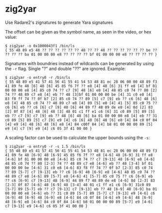 # zig2yar
Use Radare2's zignatures to generate Yara signatures

The offset can be given as the symbol name, as seen in the video, or hex value:
```
$ zig2yar -o 0x1000043f1 /bin/ls
{ 55 48 89 e5 48 ?? ?? ?? ?? ?? ?? 48 ?? ?? 48 ?? ?? ?? ?? ?? ?? be ?? ?? ?? ?? ba 01 00 00 00 e8 ?? ?? ?? ?? bf 01 00 00 00 e8 ?? ?? ?? ?? }
```

Signatures with boundries instead of wildcards can be generated by using the `-r` flag.
Single "?" and double "??" are ignored. Example:
```
$ zig2yar -o entry0 -r /bin/ls
{ 55 48 89 e5 41 57 41 56 41 55 41 54 53 48 81 ec 28 06 00 00 48 89 f3 41 89 fe 48 [6] 48 [6] 45 85 f6 7f ?? e8 [4] 48 [6] 31 ff e8 [4] bf 01 00 00 00 e8 [4] 85 c0 74 ?? c7 [9] 48 [6] e8 [4] 48 85 c0 74 ?? 80 [2] 74 ?? 48 89 c7 e8 [4] eb ?? 48 [3]bf 01 00 00 00 be [4] 31 c0 e8 [4] 83 f8 ff 74 ?? 0f b7 [2] 85 c0 74 ?? 89 [5] c7 [9] eb ?? c6 [6] 48 [6] e8 [4] 48 85 c0 74 ?? 48 89 c7 e8 [4] 89 [5] e8 [4] 41 [5] 85 c0 75 ?? c6 [6] eb ?? c6 [6] c7 [9] 48 [6] 44 89 f7 48 89 de e8 [4] 8d [2] 83 [2] 0f 87 [4] 48 [6] 48 [3] 48 01 c1 ff e1 c6 [6] 31 c0 89 [5] 89 [5] eb ?? c7 [9] c7 [9] eb ?? 48 [6] 48 [6] ba 01 00 00 00 e8 [4] eb ?? 31 c0 89 [5] 89 [5] c7 [9] e9 [4] c6 [6] 48 [6] 48 [6] e8 [4] 84 c0 0f 84 [4] e9 [4] 48 [6] 48 [6] e8 [4] 84 c00f 84 [4] b8 01 00 00 00 89 [5] e9 [4] c7 [9] e9 [4] c6 05 3f 41 00 00 }
```

A scaling factor can be used to calculate the upper bounds using the `-s`:
```
$ zig2yar -o entry0 -r -s 1.5 /bin/ls
{ 55 48 89 e5 41 57 41 56 41 55 41 54 53 48 81 ec 28 06 00 00 48 89 f3 41 89 fe 48 [6-9] 48 [6-9] 45 85 f6 7f ?? e8 [4-6] 48 [6-9] 31 ff e8 [4-6] bf 01 00 00 00 e8 [4-6] 85 c0 74 ?? c7 [9-13] 48 [6-9] e8 [4-6] 48 85 c0 74 ?? 80 [2-3] 74 ?? 48 89 c7 e8 [4-6] eb ?? 48 [3-4] bf 01 00 00 00 be [4-6] 31 c0 e8 [4-6] 83 f8 ff 74 ?? 0f b7 [2-3] 85 c0 74 ?? 89 [5-7] c7 [9-13] eb ?? c6 [6-9] 48 [6-9] e8 [4-6] 48 85 c0 74 ?? 48 89 c7 e8 [4-6] 89 [5-7] e8 [4-6] 41 [5-7] 85 c0 75 ?? c6 [6-9] eb ?? c6 [6-9] c7 [9-13] 48 [6-9] 44 89 f7 48 89 de e8 [4-6] 8d [2-3] 83 [2-3] 0f 87 [4-6] 48 [6-9] 48 [3-4] 48 01 c1 ff e1 c6 [6-9] 31c0 89 [5-7] 89 [5-7] eb ?? c7 [9-13] c7 [9-13] eb ?? 48 [6-9] 48 [6-9] ba 01 00 00 00 e8 [4-6] eb ?? 31 c0 89 [5-7] 89 [5-7] c7 [9-13] e9 [4-6] c6 [6-9] 48 [6-9] 48 [6-9] e8 [4-6] 84 c0 0f 84 [4-6] e9 [4-6] 48 [6-9] 48 [6-9] e8 [4-6] 84 c0 0f 84 [4-6] b8 01 00 00 00 89 [5-7] e9 [4-6] c7 [9-13] e9 [4-6] c6 05 3f 41 00 00 }
```
